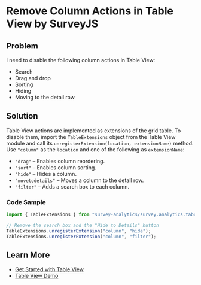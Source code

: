 # Remove Column Actions in Table View by SurveyJS

## Problem

I need to disable the following column actions in Table View:

- Search
- Drag and drop
- Sorting
- Hiding
- Moving to the detail row

## Solution

Table View actions are implemented as extensions of the grid table. To disable them, import the `TableExtensions` object from the Table View module and call its `unregisterExtension(location, extensionName)` method. Use `"column"` as the `location` and one of the following as `extensionName`:

- `"drag"` – Enables column reordering.
- `"sort"` – Enables column sorting.
- `"hide"` – Hides a column.
- `"movetodetails"` – Moves a column to the detail row.
- `"filter"` – Adds a search box to each column.

### Code Sample

```js
import { TableExtensions } from "survey-analytics/survey.analytics.tabulator";

// Remove the search box and the "Hide to Details" button 
TableExtensions.unregisterExtension("column", "hide");
TableExtensions.unregisterExtension("column", "filter");
```

## Learn More

- [Get Started with Table View](https://surveyjs.io/dashboard/documentation/set-up-table-view)
- [Table View Demo](https://surveyjs.io/dashboard/examples/export-survey-results-to-csv-files/)